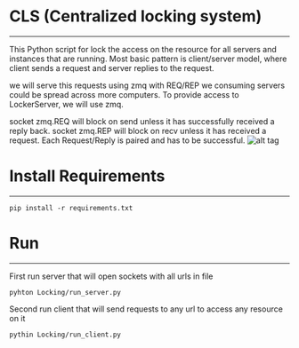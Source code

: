 # CLS (Centralized locking system)
----------------------------------

This Python script for lock the access on the resource for all servers and instances that are running.
Most basic pattern is client/server model, where client sends a request and server replies to the request.

we will serve this requests using zmq with REQ/REP
we consuming servers could be spread across more computers. To provide access to LockerServer, we will use zmq.

socket zmq.REQ will block on send unless it has successfully received a reply back.
socket zmq.REP will block on recv unless it has received a request.
Each Request/Reply is paired and has to be successful.
![alt tag](http://learning-0mq-with-pyzmq.readthedocs.io/en/latest/_images/reqrep.png)

# Install Requirements
----------------------
    pip install -r requirements.txt

# Run
-----
First run server that will open sockets with all urls in file

    pyhton Locking/run_server.py
    
Second run client that will send requests to any url to access any resource on it

    pythin Locking/run_client.py

